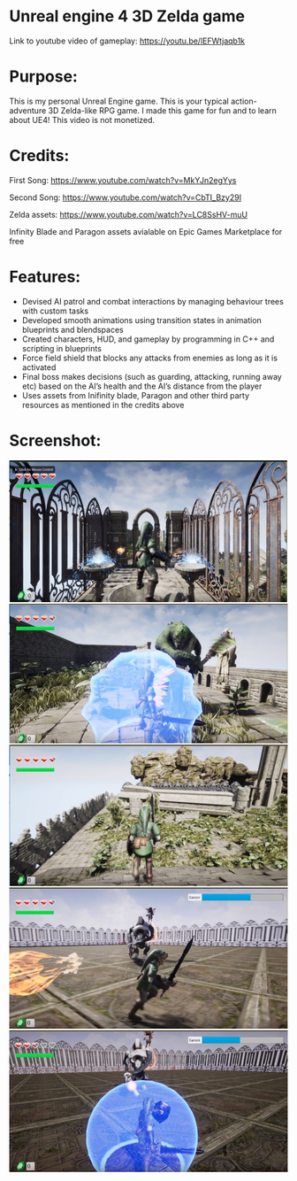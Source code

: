 # Unreal engine 4 3D Zelda game

Link to youtube video of gameplay: https://youtu.be/lEFWtjaqb1k

# Purpose:
This is my personal Unreal Engine game.
This is your typical action-adventure 3D Zelda-like RPG game.
I made this game for fun and to learn about UE4!
This video is not monetized.

# Credits:
First Song: https://www.youtube.com/watch?v=MkYJn2egYys

Second Song: https://www.youtube.com/watch?v=CbTI_Bzy29I

Zelda assets: https://www.youtube.com/watch?v=LC8SsHV-muU

Infinity Blade and Paragon assets avialable on Epic Games Marketplace for free

# Features:
- Devised AI patrol and combat interactions by managing behaviour trees with custom tasks
- Developed smooth animations using transition states in animation blueprints and blendspaces
- Created characters, HUD, and gameplay by programming in C++ and scripting in blueprints
- Force field shield that blocks any attacks from enemies as long as it is activated
- Final boss makes decisions (such as guarding, attacking, running away etc) based on the AI’s health and the AI’s distance from the player
- Uses assets from Inifinity blade, Paragon and other third party resources as mentioned in the credits above

# Screenshot:
![Alt text](/screenshots/start.PNG)
![Alt text](/screenshots/shield.PNG)
![Alt text](/screenshots/stairs.PNG)
![Alt text](/screenshots/dodge.PNG)
![Alt text](/screenshots/boss.PNG)
